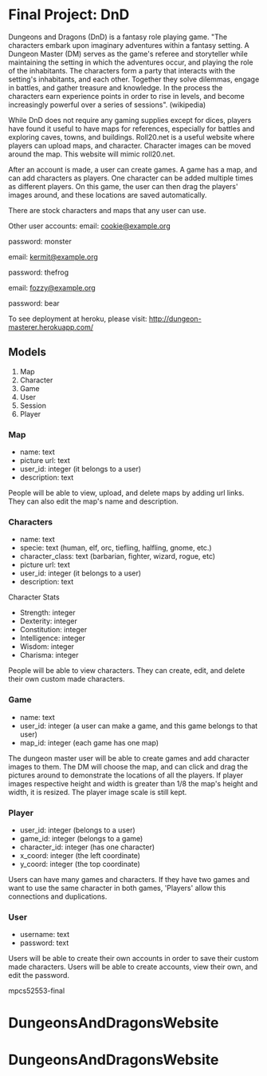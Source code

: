 # Final Project: DnD

Dungeons and Dragons (DnD) is a fantasy role playing game. 
"The characters embark upon imaginary adventures within a fantasy setting. A Dungeon Master (DM) serves as the game's referee and storyteller while maintaining the setting in which the adventures occur, and playing the role of the inhabitants. The characters form a party that interacts with the setting's inhabitants, and each other. Together they solve dilemmas, engage in battles, and gather treasure and knowledge. In the process the characters earn experience points in order to rise in levels, and become increasingly powerful over a series of sessions". (wikipedia)

While DnD does not require any gaming supplies except for dices, players have found it useful to have maps for references, especially for battles and exploring caves, towns, and buildings. Roll20.net is a useful website where players can upload maps, and character. Character images can be moved around the map. This website will mimic roll20.net.

After an account is made, a user can create games. A game has a map, and can add characters as players. One character can be added multiple times as different players. On this game, the user can then drag the players' images around, and these locations are saved automatically. 

There are stock characters and maps that any user can use. 

Other user accounts:
email: cookie@example.org

password: monster

email: kermit@example.org

password: thefrog

email: fozzy@example.org

password: bear

To see deployment at heroku, please visit:
http://dungeon-masterer.herokuapp.com/

## Models

1. Map
2. Character
3. Game
4. User
5. Session
6. Player

### Map
* name: text
* picture url: text
* user_id: integer (it belongs to a user)
* description: text

People will be able to view, upload, and delete maps by adding url links. They can also edit the map's name and description. 

### Characters
* name: text
* specie: text (human, elf, orc, tiefling, halfling, gnome, etc.)
* character_class: text (barbarian, fighter, wizard, rogue, etc)
* picture url: text
* user_id: integer (it belongs to a user)
* description: text 

Character Stats
* Strength: integer
* Dexterity: integer
* Constitution: integer
* Intelligence: integer
* Wisdom: integer
* Charisma: integer

People will be able to view characters. They can create, edit, and delete their own custom made characters. 

### Game
* name: text
* user_id: integer (a user can make a game, and this game belongs to that user)
* map_id: integer (each game has one map)

The dungeon master user will be able to create games and add character images to them. The DM will choose the map, and can click and drag the pictures around to demonstrate the locations of all the players. If player images respective height and width is greater than 1/8 the map's height and width, it is resized. The player image scale is still kept. 

### Player
* user_id: integer (belongs to a user)
* game_id: integer (belongs to a game)
* character_id: integer (has one character)
* x_coord: integer (the left coordinate)
* y_coord: integer (the top coordinate)

Users can have many games and characters. If they have two games and want to use the same character in both games, 'Players' allow this connections and duplications. 

### User
* username: text
* password: text

Users will be able to create their own accounts in order to save their custom made characters. Users will be able to create accounts, view their own, and edit the password. 

mpcs52553-final
# DungeonsAndDragonsWebsite
# DungeonsAndDragonsWebsite
